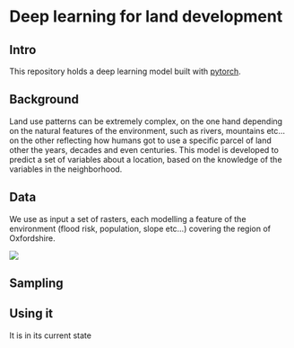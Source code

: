 Deep learning for land development
================

## Intro

This repository holds a deep learning model built with [pytorch]().

## Background

Land use patterns can be extremely complex, on the one hand depending on
the natural features of the environment, such as rivers, mountains etc…
on the other reflecting how humans got to use a specific parcel of land
other the years, decades and even centuries. This model is developed to
predict a set of variables about a location, based on the knowledge of
the variables in the neighborhood.

## Data

We use as input a set of rasters, each modelling a feature of the
environment (flood risk, population, slope etc…) covering the region of
Oxfordshire.

![](py/inputs_OXF/floodzone1_1000.tiff)

## Sampling

## Using it

It is in its current state
